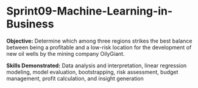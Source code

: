 # Sprint09-Machine-Learning-in-Business
 
**Objective:** Determine which among three regions strikes the best balance between being a profitable and a low-risk location for the development of new oil wells by the mining company OilyGiant.

**Skills Demonstrated:** Data analysis and interpretation, linear regression modeling, model evaluation, bootstrapping, risk assessment, budget management, profit calculation, and insight generation
